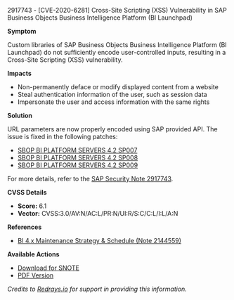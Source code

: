 2917743 - [CVE-2020-6281] Cross-Site Scripting (XSS) Vulnerability in SAP Business Objects Business Intelligence Platform (BI Launchpad)

**Symptom**

Custom libraries of SAP Business Objects Business Intelligence Platform (BI Launchpad) do not sufficiently encode user-controlled inputs, resulting in a Cross-Site Scripting (XSS) vulnerability.

**Impacts**

- Non-permanently deface or modify displayed content from a website
- Steal authentication information of the user, such as session data
- Impersonate the user and access information with the same rights

**Solution**

URL parameters are now properly encoded using SAP provided API. The issue is fixed in the following patches:

- [SBOP BI PLATFORM SERVERS 4.2 SP007](https://me.sap.com/softwarecenter/template/products/_APP=00200682500000001943&_EVENT=DISPHIER&HEADER=Y&FUNCTIONBAR=N&EVENT=TREE&NE=NAVIGATE&ENR=73555000100200001041&V=MAINT)
- [SBOP BI PLATFORM SERVERS 4.2 SP008](https://me.sap.com/softwarecenter/template/products/_APP=00200682500000001943&_EVENT=DISPHIER&HEADER=Y&FUNCTIONBAR=N&EVENT=TREE&NE=NAVIGATE&ENR=73555000100200001041&V=MAINT)
- [SBOP BI PLATFORM SERVERS 4.2 SP009](https://me.sap.com/softwarecenter/template/products/_APP=00200682500000001943&_EVENT=DISPHIER&HEADER=Y&FUNCTIONBAR=N&EVENT=TREE&NE=NAVIGATE&ENR=73555000100200001041&V=MAINT)

For more details, refer to the [SAP Security Note 2917743](https://userapps.support.sap.com/sap/support/sfm/notes/print/0002917743?language=en-US&token=4E752CD12353C7ED7DED1AC05F67479D).

**CVSS Details**

- **Score:** 6.1
- **Vector:** CVSS:3.0/AV:N/AC:L/PR:N/UI:R/S:C/C:L/I:L/A:N

**References**

- [BI 4.x Maintenance Strategy & Schedule (Note 2144559)](https://me.sap.com/notes/2144559)

**Available Actions**

- [Download for SNOTE](https://notesdownloads.sap.com/note/0040000001167992020)
- [PDF Version](https://userapps.support.sap.com/sap/support/sfm/notes/print/0002917743?language=en-US&token=4E752CD12353C7ED7DED1AC05F67479D)

*Credits to [Redrays.io](https://redrays.io) for support in providing this information.*